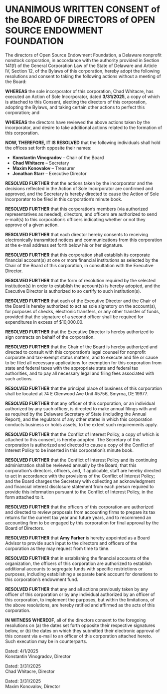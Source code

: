 # UNANIMOUS WRITTEN CONSENT of the BOARD OF DIRECTORS of OPEN SOURCE ENDOWMENT FOUNDATION  

The directors of Open Source Endowment Foundation, a Delaware nonprofit nonstock corporation, in accordance with the authority provided in Section 141(f) of the General Corporation Law of the State of Delaware and Article IV, Section 12, of the Bylaws of this corporation, hereby adopt the following resolutions and consent to taking the following actions without a meeting of the Board:

**WHEREAS** the sole incorporator of this corporation, Chad Whitacre, has executed an Action of Sole Incorporator, dated **3/31/2025**, a copy of which is attached to this Consent, electing the directors of this corporation, adopting the Bylaws, and taking certain other actions to perfect this corporation; and

**WHEREAS** the directors have reviewed the above actions taken by the incorporator, and desire to take additional actions related to the formation of this corporation.

**NOW, THEREFORE, IT IS RESOLVED** that the following individuals shall hold the offices set forth opposite their names:

- **Konstantin Vinogradov** – Chair of the Board
- **Chad Whitacre** – Secretary
- **Maxim Konovalov** – Treasurer
- **Jonathan Starr** – Executive Director

**RESOLVED FURTHER** that the actions taken by the incorporator and the decisions reflected in the Action of Sole Incorporator are confirmed and approved, and the Secretary is hereby directed to cause the Action of Sole Incorporator to be filed in this corporation’s minute book.

**RESOLVED FURTHER** that this corporation’s members (via authorized representatives as needed), directors, and officers are authorized to send e-mail(s) to this corporation’s officers indicating whether or not they approve of a given action.

**RESOLVED FURTHER** that each director hereby consents to receiving electronically transmitted notices and communications from this corporation at the e-mail address set forth below his or her signature.

**RESOLVED FURTHER** that this corporation shall establish its corporate financial account(s) at one or more financial institutions as selected by the Chair of the Board of this corporation, in consultation with the Executive Director.

**RESOLVED FURTHER** that the form of resolution required by the selected institution(s) in order to establish the account(s) is hereby adopted, and the Executive Director is authorized to so certify to such institution(s).

**RESOLVED FURTHER** that each of the Executive Director and the Chair of the Board is hereby authorized to act as sole signatory on the account(s), for purposes of checks, electronic transfers, or any other transfer of funds, provided that the signature of a second officer shall be required for expenditures in excess of $10,000.00.

**RESOLVED FURTHER** that the Executive Director is hereby authorized to sign contracts on behalf of the corporation.

**RESOLVED FURTHER** that the Chair of the Board is hereby authorized and directed to consult with this corporation’s legal counsel for nonprofit corporate and tax-exempt status matters, and to execute and file or cause to be filed all necessary applications for exemption for this corporation from state and federal taxes with the appropriate state and federal tax authorities, and to pay all necessary legal and filing fees associated with such actions.

**RESOLVED FURTHER** that the principal place of business of this corporation shall be located at 74 E Glenwood Ave Unit #5756, Smyrna, DE 19977.

**RESOLVED FURTHER** that any officer of this corporation, or an individual authorized by any such officer, is directed to make annual filings with and as required by the Delaware Secretary of State (including the Annual Report), and the regulators of any other states in which this corporation conducts business or holds assets, to the extent such requirements apply.

**RESOLVED FURTHER** that the Conflict of Interest Policy, a copy of which is attached to this consent, is hereby adopted. The Secretary of this corporation is authorized and directed to cause a copy of the Conflict of Interest Policy to be inserted in this corporation’s minute book.

**RESOLVED FURTHER** that the Conflict of Interest Policy and its continuing administration shall be reviewed annually by the Board; that this corporation’s directors, officers, and, if applicable, staff are hereby directed to act in accordance with the provisions of the Conflict of Interest Policy; and the Board charges the Secretary with collecting an acknowledgment and financial interest disclosure statement from each person required to provide this information pursuant to the Conflict of Interest Policy, in the form attached to it.

**RESOLVED FURTHER** that the officers of this corporation are authorized and directed to review proposals from accounting firms to prepare its tax returns for the current tax year and future years, and to recommend an accounting firm to be engaged by this corporation for final approval by the Board of Directors.

**RESOLVED FURTHER** that **Amy Parker** is hereby appointed as a Board Advisor to provide such input to the directors and officers of the corporation as they may request from time to time.

**RESOLVED FURTHER** that in establishing the financial accounts of the organization, the officers of this corporation are authorized to establish additional accounts to segregate funds with specific restrictions or purposes, including establishing a separate bank account for donations to this corporation’s endowment fund.

**RESOLVED FURTHER** that any and all actions previously taken by any officer of this corporation or by any individual authorized by an officer of this corporation, to implement the purposes, but within the limitations, of the above resolutions, are hereby ratified and affirmed as the acts of this corporation.

**IN WITNESS WHEREOF**, all of the directors consent to the foregoing resolutions on (a) the dates set forth opposite their respective signatures below, or (b) the dates on which they submitted their electronic approval of this consent via e-mail to an officer of this corporation attached hereto. Such execution may be in counterparts.

Dated: 4/1/2025   
Konstantin Vinogradov, Director  

Dated: 3/31/2025  
Chad Whitacre, Director  

Dated: 3/31/2025  
Maxim Konovalov, Director  
